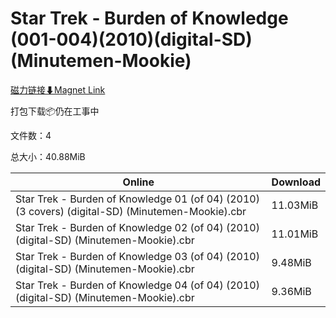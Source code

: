 # Star Trek - Burden of Knowledge (001-004)(2010)(digital-SD)(Minutemen-Mookie)

[磁力链接⬇Magnet Link](magnet:?xt=urn:btih:c9e673760c919a1de610777f91910ab974264b2b&dn=Star%20Trek%20-%20Burden%20of%20Knowledge%20%28001-004%29%282010%29%28digital-SD%29%28Minutemen-Mookie%29)

打包下载📦仍在工事中

文件数：4

总大小：40.88MiB

Online | Download
--- | ---
Star Trek - Burden of Knowledge 01 (of 04) (2010) (3 covers) (digital-SD) (Minutemen-Mookie).cbr | 11.03MiB
Star Trek - Burden of Knowledge 02 (of 04) (2010) (digital-SD) (Minutemen-Mookie).cbr | 11.01MiB
Star Trek - Burden of Knowledge 03 (of 04) (2010) (digital-SD) (Minutemen-Mookie).cbr | 9.48MiB
Star Trek - Burden of Knowledge 04 (of 04) (2010) (digital-SD) (Minutemen-Mookie).cbr | 9.36MiB